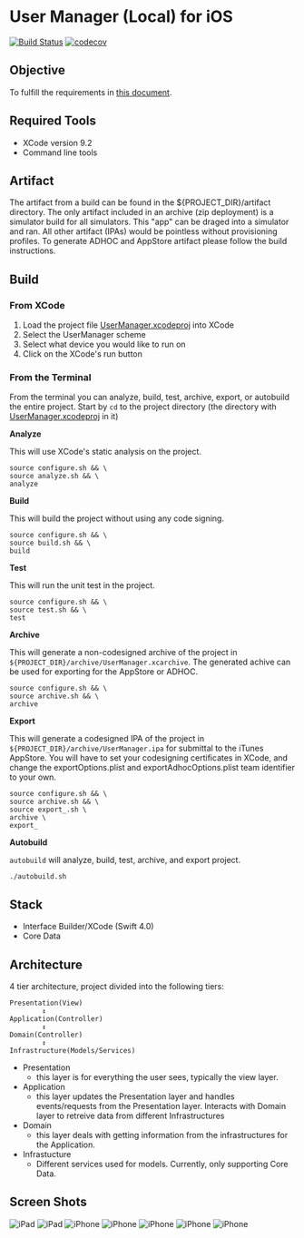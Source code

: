 # User Manager (Local) for iOS

[![Build Status](https://travis-ci.org/popmedic/swift-usermanager.svg?branch=master)](https://travis-ci.org/popmedic/swift-usermanager)
[![codecov](https://codecov.io/gh/popmedic/swift-usermanager/branch/master/graph/badge.svg)](https://codecov.io/gh/popmedic/swift-usermanager)

## Objective

To fulfill the requirements in [this document](requirements.pdf).

## Required Tools

- XCode version 9.2
- Command line tools

## Artifact

The artifact from a build can be found in the ${PROJECT_DIR}/artifact directory.  The only artifact included in an archive (zip deployment) is a simulator build for all simulators. This "app" can be draged into a simulator and ran.  All other artifact (IPAs) would be pointless without provisioning profiles.  To generate ADHOC and AppStore artifact please follow the build instructions.

## Build

### From XCode

1) Load the project file [UserManager.xcodeproj](UserManager.xcodeproj/) into XCode
2) Select the UserManager scheme
3) Select what device you would like to run on
4) Click on the XCode's run button

### From the Terminal

From the terminal you can analyze, build, test, archive, export, or autobuild the entire project.  Start by `cd` to the project directory (the directory with [UserManager.xcodeproj](UserManager.xcodeproj/) in it)

**Analyze**

This will use XCode's static analysis on the project.

```
source configure.sh && \
source analyze.sh && \
analyze
```

**Build**

This will build the project without using any code signing.

```
source configure.sh && \
source build.sh && \
build
```

**Test**

This will run the unit test in the project.

```
source configure.sh && \
source test.sh && \
test
```

**Archive**

This will generate a non-codesigned archive of the project in `${PROJECT_DIR}/archive/UserManager.xcarchive`.  The generated achive can be used for exporting for the AppStore or ADHOC.

```
source configure.sh && \
source archive.sh && \
archive
```

**Export**

This will generate a codesigned IPA of the project in `${PROJECT_DIR}/archive/UserManager.ipa` for submittal to the iTunes AppStore.  You will have to set your codesigning certificates in XCode, and change the exportOptions.plist and exportAdhocOptions.plist team identifier to your own. 

```
source configure.sh && \
source archive.sh && \
source export_.sh \
archive \
export_
```

**Autobuild**

`autobuild` will analyze, build, test, archive, and export project.

```
./autobuild.sh
```

## Stack

- Interface Builder/XCode (Swift 4.0)
- Core Data

## Architecture

4 tier architecture, project divided into the following tiers:

```
Presentation(View)  
        ↕️️  
Application(Controller)
        ↕️ 
Domain(Controller)
        ↕️
Infrastructure(Models/Services)
```

- Presentation
    - this layer is for everything the user sees, typically the view layer.
- Application
    - this layer updates the Presentation layer and handles events/requests from the Presentation layer. Interacts with Domain layer to retreive data from different Infrastructures
- Domain
    - this layer deals with getting information from the infrastructures for the Application.
- Infrastucture
    - Different services used for models.  Currently, only supporting Core Data.

## Screen Shots

![iPad](ScreenShots/ss1.png)
![iPad](ScreenShots/ss2.png)
![iPhone](ScreenShots/ss7.png)
![iPhone](ScreenShots/ss3.png)
![iPhone](ScreenShots/ss4.png)
![iPhone](ScreenShots/ss6.png)
![iPhone](ScreenShots/ss5.png)
